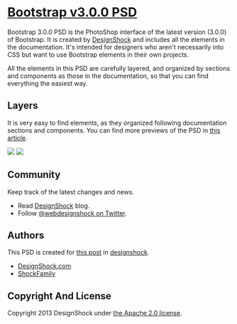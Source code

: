 # [Bootstrap v3.0.0 PSD](http://designshock.com)

Bootstrap 3.0.0 PSD is the PhotoShop interface of the latest version (3.0.0) of
Bootstrap. It is created by [DesignShock](http://designshock.com) and includes all the elements in the documentation. It's intended for designers who aren't necessarily into CSS
but want to use Bootstrap elements in their own projects.

All the elements in this PSD are carefully layered, and organized by sections and components
as those in the documentation, so that you can find everything the easiest way.

## Layers

It is very easy to find elements, as they organized following documentation sections and components.
You can find more previews of the PSD in [this article](http://designshock.com/).

![](http://designshock.com/images/bootstrap/layers.jpg)
![](http://designshock.com/images/bootstrap/alerts.jpg)

## Community
Keep track of the latest changes and news.

* Read [DesignShock](http://designshock.com) blog.
* Follow [@webdesignshock on Twitter](https://twitter.com/webdesignshock).


## Authors

This PSD is created for [this post](http://designshock.com/) in [designshock](http://designshock.com/).

* [DesignShock.com](http://designshock.com)
* [ShockFamily](http://shockfamily.us)


## Copyright And License

Copyright 2013 DesignShock under [the Apache 2.0 license](LICENSE).

